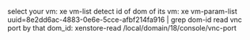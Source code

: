 select your vm:
  xe vm-list
detect id of dom of its vm:
  xe vm-param-list uuid=8e2dd6ac-4883-0e6e-5cce-afbf214fa916 | grep dom-id
read vnc port by that dom_id:
  xenstore-read /local/domain/18/console/vnc-port